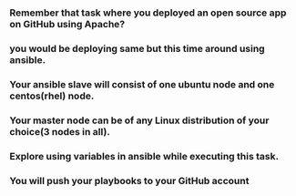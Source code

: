 ### Remember that task where you deployed an open source app on GitHub using Apache?
### you would be deploying same but this time around using ansible.
### Your ansible slave will consist of one ubuntu node and one centos(rhel) node.
### Your master node can be of any Linux distribution of your choice(3 nodes in all).
### Explore using variables in ansible while executing this task.
### You will push your playbooks to your GitHub account
